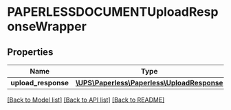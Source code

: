 # PAPERLESSDOCUMENTUploadResponseWrapper

## Properties
Name | Type | Description | Notes
------------ | ------------- | ------------- | -------------
**upload_response** | [**\UPS\Paperless\Paperless\UploadResponse**](UploadResponse.md) |  | 

[[Back to Model list]](../../README.md#documentation-for-models) [[Back to API list]](../../README.md#documentation-for-api-endpoints) [[Back to README]](../../README.md)

